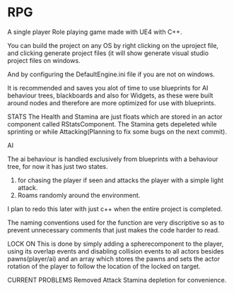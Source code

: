 # RPG
A single player Role playing game made with UE4 with C++.

You can build the project on any OS by right clicking on the uproject file, and clicking generate project files (it will show generate visual studio project files on windows.

And by configuring the DefaultEngine.ini file if you are not on windows.

It is recommended and saves you alot of time to use blueprints for AI behaviour trees, blackboards and also for Widgets, as these were built around nodes and therefore are more 
optimized for use with blueprints.

STATS
The Health and Stamina are just floats which are stored in an actor component called RStatsComponent.
The Stamina gets depeleted while sprinting or while Attacking(Planning to fix some bugs on the next commit).

AI

The ai behaviour is handled exclusively from blueprints with a behaviour tree, for now it has just two states.
1) for chasing the player if seen and attacks the player with a simple light attack. 
2) Roams randomly around the environment.

I plan to redo this later with just c++ when the entire project is completed.


The naming conventions used for the function are very discriptive so as to prevent unnecessary comments that just makes 
the code harder to read.

LOCK ON
This is done by simply adding a spherecomponent to the player, using its overlap events and disabling collision events to all actors besides pawns(player/ai) and an array which
stores the pawns and sets the actor rotation of the player to follow the location of the locked on target.

CURRENT PROBLEMS
Removed Attack Stamina depletion for convenience.
